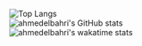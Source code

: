 ![Top Langs](https://github-readme-stats.vercel.app/api/top-langs/?username=ahmedelbahri&layout=compact&card_width=445px&custom_title=Used&nbsp;Languages&theme=dark)
<br>
![ahmedelbahri's GitHub stats](https://github-readme-stats.vercel.app/api?username=ahmedelbahri&show_icons=true&theme=dark&include_all_commits=true&count_private=true)
<br>
![ahmedelbahri's wakatime stats](https://github-readme-stats.vercel.app/api/wakatime?username=ahmedelbahri&layout=compact&theme=dark)
